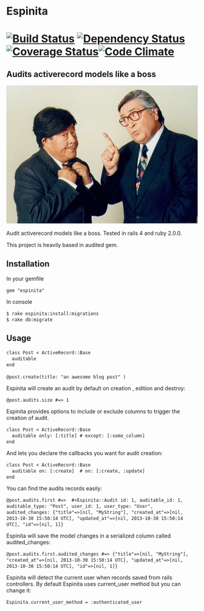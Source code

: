 # Espinita

[![Build Status](https://secure.travis-ci.org/continuum/espinita.png)](http://travis-ci.org/continuum/espinita) [![Dependency Status](https://gemnasium.com/continuum/espinita.png)](https://gemnasium.com/continuum/espinita) [![Coverage Status](https://coveralls.io/repos/continuum/espinita/badge.png?branch=master)](https://coveralls.io/r/continuum/espinita?branch=master)[![Code Climate](https://codeclimate.com/github/continuum/espinita.png)](https://codeclimate.com/github/continuum/espinita)
=======

## Audits activerecord models like a boss

![Alt text](./espinita.jpg)

Audit activerecord models like a boss. Tested in rails 4 and ruby 2.0.0.

This project is heavily based in audited gem.

## Installation

In your gemfile

    gem "espinita"

In console

    $ rake espinita:install:migrations
    $ rake db:migrate

## Usage

    class Post < ActiveRecord::Base
      auditable
    end

    @post.create(title: "an awesome blog post" )

Espinita will create an audit by default on creation , edition and destroy:

    @post.audits.size #=> 1

Espinita provides options to include or exclude columns to trigger the creation of audit.

    class Post < ActiveRecord::Base
      auditable only: [:title] # except: [:some_column]
    end

And lets you declare the callbacks you want for audit creation:

    class Post < ActiveRecord::Base
      auditable on: [:create]  # on: [:create, :update]
    end

You can find the audits records easily:

    @post.audits.first #=>  #<Espinita::Audit id: 1, auditable_id: 1, auditable_type: "Post", user_id: 1, user_type: "User", audited_changes: {"title"=>[nil, "MyString"], "created_at"=>[nil, 2013-10-30 15:50:14 UTC], "updated_at"=>[nil, 2013-10-30 15:50:14 UTC], "id"=>[nil, 1]}

Espinita will save the model changes in a serialized column called audited_changes:

    @post.audits.first.audited_changes #=> {"title"=>[nil, "MyString"], "created_at"=>[nil, 2013-10-30 15:50:14 UTC], "updated_at"=>[nil, 2013-10-30 15:50:14 UTC], "id"=>[nil, 1]}

Espinita will detect the current user when records saved from rails controllers. By default Espinita uses current_user method but you can change it:

    Espinita.current_user_method = :authenticated_user
